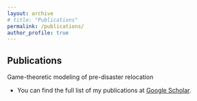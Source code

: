 ```yaml
---
layout: archive
# title: "Publications"
permalink: /publications/
author_profile: true
---
```


<!-- {% if author.googlescholar %}
  You can also find my articles on <u><a href="{{author.googlescholar}}">my Google Scholar profile</a>.</u>
{% endif %}

{% include base_path %}

{% for post in site.publications reversed %}
  {% include archive-single.html %}
{% endfor %}-->

## Publications

Game-theoretic modeling of pre-disaster relocation

- You can find the full list of my publications at [Google Scholar](https://scholar.google.com/citations?user=rBkH7h0AAAAJ&hl=en).
